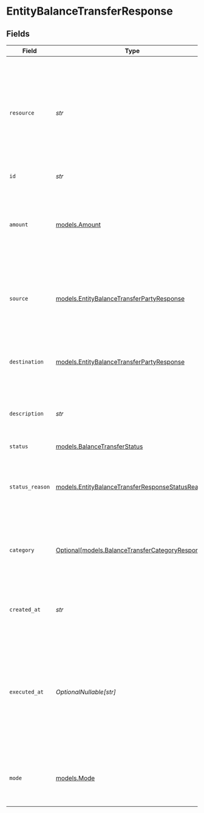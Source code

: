 # EntityBalanceTransferResponse


## Fields

| Field                                                                                                                                   | Type                                                                                                                                    | Required                                                                                                                                | Description                                                                                                                             | Example                                                                                                                                 |
| --------------------------------------------------------------------------------------------------------------------------------------- | --------------------------------------------------------------------------------------------------------------------------------------- | --------------------------------------------------------------------------------------------------------------------------------------- | --------------------------------------------------------------------------------------------------------------------------------------- | --------------------------------------------------------------------------------------------------------------------------------------- |
| `resource`                                                                                                                              | *str*                                                                                                                                   | :heavy_check_mark:                                                                                                                      | Indicates the response contains a balance transfer object. Will always contain the string `connect-balance-transfer` for this endpoint. | connect-balance-transfer                                                                                                                |
| `id`                                                                                                                                    | *str*                                                                                                                                   | :heavy_check_mark:                                                                                                                      | N/A                                                                                                                                     | cbtr_j8NvRAM2WNZtsykpLEX8J                                                                                                              |
| `amount`                                                                                                                                | [models.Amount](../models/amount.md)                                                                                                    | :heavy_check_mark:                                                                                                                      | In v2 endpoints, monetary amounts are represented as objects with a `currency` and `value` field.                                       |                                                                                                                                         |
| `source`                                                                                                                                | [models.EntityBalanceTransferPartyResponse](../models/entitybalancetransferpartyresponse.md)                                            | :heavy_check_mark:                                                                                                                      | A party involved in the balance transfer, either the sender or the receiver.                                                            |                                                                                                                                         |
| `destination`                                                                                                                           | [models.EntityBalanceTransferPartyResponse](../models/entitybalancetransferpartyresponse.md)                                            | :heavy_check_mark:                                                                                                                      | A party involved in the balance transfer, either the sender or the receiver.                                                            |                                                                                                                                         |
| `description`                                                                                                                           | *str*                                                                                                                                   | :heavy_check_mark:                                                                                                                      | The transfer description for initiating party.                                                                                          | Invoice fee                                                                                                                             |
| `status`                                                                                                                                | [models.BalanceTransferStatus](../models/balancetransferstatus.md)                                                                      | :heavy_check_mark:                                                                                                                      | The status of the transfer.                                                                                                             | created                                                                                                                                 |
| `status_reason`                                                                                                                         | [models.EntityBalanceTransferResponseStatusReason](../models/entitybalancetransferresponsestatusreason.md)                              | :heavy_check_mark:                                                                                                                      | The reason for the current status of the transfer, if applicable.                                                                       |                                                                                                                                         |
| `category`                                                                                                                              | [Optional[models.BalanceTransferCategoryResponse]](../models/balancetransfercategoryresponse.md)                                        | :heavy_minus_sign:                                                                                                                      | The type of the transfer. Different fees may apply to different types of transfers.                                                     | invoice_collection                                                                                                                      |
| `created_at`                                                                                                                            | *str*                                                                                                                                   | :heavy_check_mark:                                                                                                                      | The entity's date and time of creation, in [ISO 8601](https://en.wikipedia.org/wiki/ISO_8601) format.                                   | 2024-03-20T09:13:37.0Z                                                                                                                  |
| `executed_at`                                                                                                                           | *OptionalNullable[str]*                                                                                                                 | :heavy_minus_sign:                                                                                                                      | The date and time when the transfer was completed, in ISO 8601 format. This parameter is omitted if the transfer is<br/>not executed (yet). | 2024-03-20T09:28:37.0Z                                                                                                                  |
| `mode`                                                                                                                                  | [models.Mode](../models/mode.md)                                                                                                        | :heavy_check_mark:                                                                                                                      | Whether this entity was created in live mode or in test mode.                                                                           | live                                                                                                                                    |